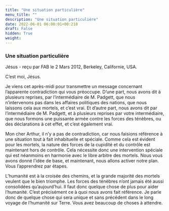 ```yaml
---
title: "Une situation particulière"
menu_title: ""
description: "Une situation particulière"
date: 2022-06-01 06:00:01+00:218
draft: False
hidden: True
weight:
---
```

### Une situation particulière

Jésus - reçu par FAB le 2 Mars 2012, Berkeley, Californie, USA.

C’est moi, Jésus.

Je viens cet après-midi pour transmettre un message concernant l’apparente contradiction qui vous préoccupe. D’une part, nous avons dit à plusieurs reprises, par l’intermédiaire de M. Padgett, que nous n’intervenons pas dans les affaires politiques des nations, que nous laissons cela aux mortels, et c’est vrai. Et d’autre part, nous avons dit par l’intermédiaire de M. Padgett, et à plusieurs reprises par votre intermédiaire, que nous formons une puissante armée contre les forces des ténèbres, ou des déclarations à cet effet, et c’est également vrai.

Mon cher Arthur, il n’y a pas de contradiction, car nous faisions référence à une situation tout à fait inhabituelle et spéciale. Comme cela est évident pour les mortels, la nature des forces de la cupidité et du contrôle est maintenant hors de contrôle. Cela nécessite donc une intervention spéciale qui est néanmoins en harmonie avec le libre arbitre des mortels. Nous vous avons donné l’idée de base, et maintenant, nous allons activer notre plan. Vous l’apprendrez par étapes.

L’humanité est à la croisée des chemins, et la grande majorité des mortels veulent que le bien triomphe. Les forces des ténèbres n’ont jamais été aussi consolidées qu’aujourd’hui. Il faut donc quelque chose de plus pour aider l’humanité. C’est précisément ce à quoi nous avons fait référence. Je parle donc de quelque chose qui sera unique et sans précédent dans le long voyage de l’humanité sur Terre. Vous avez beaucoup de choses à attendre.
